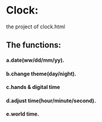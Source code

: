  # Clock:
   the project of clock.html
 ## The functions:
 #### a.date(ww/dd/mm/yy).
 ####  b.change theme(day/night).
 ####  c.hands & digital time
 ####  d.adjust time(hour/minute/second).
 #### e.world time.

